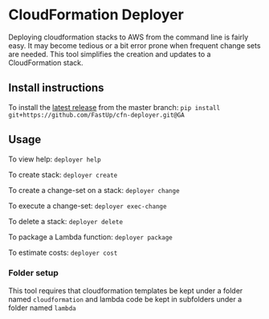 # CloudFormation Deployer

Deploying cloudformation stacks to AWS from the command line is fairly easy. It may become tedious or a bit error prone when frequent change sets are needed. This tool simplifies the creation and updates to a CloudFormation stack.


## Install instructions

To install the [latest release](https://github.com/FastUp/cfn-deployer/releases/latest) from the master branch:
`
  pip install git+https://github.com/FastUp/cfn-deployer.git@GA
`
## Usage
To view help: 
`deployer help`

To create stack:
`deployer create`

To create a change-set on a stack:
`deployer change`

To execute a change-set:
`deployer exec-change`

To delete a stack:
`deployer delete`

To package a Lambda function:
`deployer package`

To estimate costs:
`deployer cost`


### Folder setup
This tool requires that cloudformation templates be kept under a folder named `cloudformation` and lambda code be kept in subfolders under a folder named `lambda`
